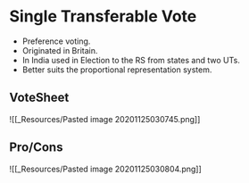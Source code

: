 # Single Transferable Vote
- Preference voting.
- Originated in Britain.
- In India used in Election to the RS from states and two UTs.
- Better suits the proportional representation system.

## VoteSheet
![[_Resources/Pasted image 20201125030745.png]]

## Pro/Cons
![[_Resources/Pasted image 20201125030804.png]]